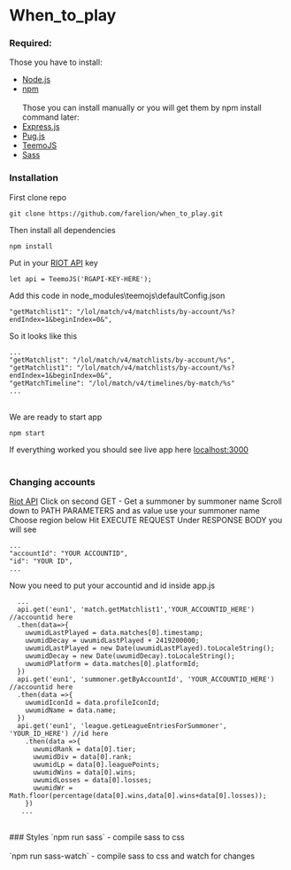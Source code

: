 # When_to_play <br/>
### Required:<br/>
Those you have to install:<br/>
- [Node.js](https://nodejs.org/) <br/>
- [npm](https://www.npmjs.org/) <br/><br/>
Those you can install manually or you will get them by npm install command later:<br/>
- [Express.js](https://expressjs.com/) <br/>
- [Pug.js](https://pugjs.org/api/getting-started.html) <br/>
- [TeemoJS](https://github.com/MingweiSamuel/TeemoJS) <br/>
- [Sass](https://sass-lang.com/install)

### Installation
First clone repo
```node
git clone https://github.com/farelion/when_to_play.git
```
Then install all dependencies
```node
npm install
```
Put in your [RIOT API](https://developer.riotgames.com/) key

```node
let api = TeemoJS('RGAPI-KEY-HERE');
```
Add this code in node_modules\teemojs\defaultConfig.json
```node
"getMatchlist1": "/lol/match/v4/matchlists/by-account/%s?endIndex=1&beginIndex=0&",
```
So it looks like this
```node
...
"getMatchlist": "/lol/match/v4/matchlists/by-account/%s",
"getMatchlist1": "/lol/match/v4/matchlists/by-account/%s?endIndex=1&beginIndex=0&",
"getMatchTimeline": "/lol/match/v4/timelines/by-match/%s"
...
```      
<br />
We are ready to start app

```node
npm start
```
If everything worked you should see live app here [localhost:3000](http://localhost:3000/)
<br /><br />
### Changing accounts

[Riot API](https://developer.riotgames.com/api-methods/#summoner-v4/GET_getBySummonerName)
Click on second GET - Get a summoner by summoner name
Scroll down to PATH PARAMETERS and as value use your summoner name
Choose region below
Hit EXECUTE REQUEST
Under RESPONSE BODY you will see
```node
...
"accountId": "YOUR ACCOUNTID",
"id": "YOUR ID",
...
```

Now you need to put your accountid and id inside app.js
```node
  ... 
  api.get('eun1', 'match.getMatchlist1','YOUR_ACCOUNTID_HERE') //accountid here
  .then(data=>{
    uwumidLastPlayed = data.matches[0].timestamp;
    uwumidDecay = uwumidLastPlayed + 2419200000;
    uwumidLastPlayed = new Date(uwumidLastPlayed).toLocaleString();
    uwumidDecay = new Date(uwumidDecay).toLocaleString();
    uwumidPlatform = data.matches[0].platformId;
  })
  api.get('eun1', 'summoner.getByAccountId', 'YOUR_ACCOUNTID_HERE') //accountid here
  .then(data =>{
    uwumidIconId = data.profileIconId;
    uwumidName = data.name;
  })
  api.get('eun1', 'league.getLeagueEntriesForSummoner', 'YOUR_ID_HERE') //id here
    .then(data =>{
      uwumidRank = data[0].tier;
      uwumidDiv = data[0].rank;
      uwumidLp = data[0].leaguePoints;
      uwumidWins = data[0].wins;
      uwumidLosses = data[0].losses;
      uwumidWr = Math.floor(percentage(data[0].wins,data[0].wins+data[0].losses));
    })
   ...
```


<br />
### Styles
`npm run sass` - compile sass to css <br /><br />
`npm run sass-watch` - compile sass to css and watch for changes 
